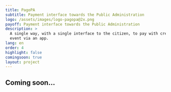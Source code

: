 ```yaml
---
title: PagoPA
subtitle: Payment interface towards the Public Administration
logo: /assets/images/logo-pagopa@2x.png
payoff: Payment interface towards the Public Administration
description: >
  A single way, with a single interface to the citizen, to pay with credit card, bank transfers or
  event via an app.
lang: en
order: 4
highlight: false
comingsoon: true
layout: project
---
```


## Coming soon...
